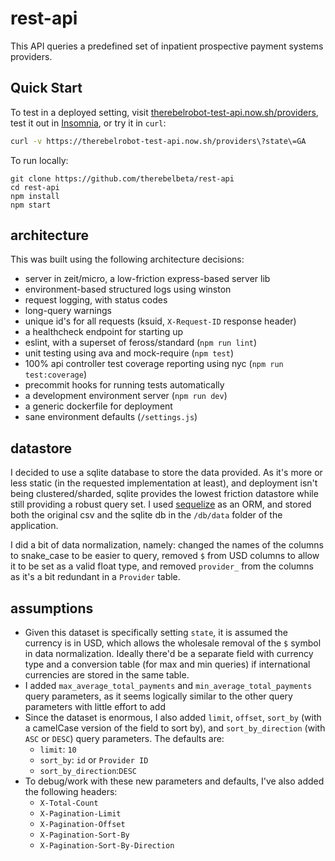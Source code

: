 # rest-api

This API queries a predefined set of inpatient prospective payment systems providers.

## Quick Start

To test in a deployed setting, visit [therebelrobot-test-api.now.sh/providers](https://therebelrobot-test-api.now.sh/providers), test it out in [Insomnia](https://insomnia.rest/), or try it in `curl`:

```sh
curl -v https://therebelrobot-test-api.now.sh/providers\?state\=GA
```

To run locally:

```
git clone https://github.com/therebelbeta/rest-api
cd rest-api
npm install
npm start
```

## architecture

This was built using the following architecture decisions:
- server in zeit/micro, a low-friction express-based server lib
- environment-based structured logs using winston
- request logging, with status codes
- long-query warnings
- unique id's for all requests (ksuid, `X-Request-ID` response header)
- a healthcheck endpoint for starting up
- eslint, with a superset of feross/standard (`npm run lint`)
- unit testing using ava and mock-require (`npm test`)
- 100% api controller test coverage reporting using nyc (`npm run test:coverage`)
- precommit hooks for running tests automatically
- a development environment server (`npm run dev`)
- a generic dockerfile for deployment
- sane environment defaults (`/settings.js`)

## datastore

I decided to use a sqlite database to store the data provided. As it's more or less static (in the requested implementation at least), and deployment isn't being clustered/sharded, sqlite provides the lowest friction datastore while still providing a robust query set. I used [sequelize](http://docs.sequelizejs.com/) as an ORM, and stored both the original csv and the sqlite db in the `/db/data` folder of the application.

I did a bit of data normalization, namely: changed the names of the columns to snake_case to be easier to query, removed `$` from USD columns to allow it to be set as a valid float type, and removed `provider_` from the columns as it's a bit redundant in a `Provider` table.

## assumptions

- Given this dataset is specifically setting `state`, it is assumed the currency is in USD, which allows the wholesale removal of the `$` symbol in data normalization. Ideally there'd be a separate field with currency type and a conversion table (for max and min queries) if international currencies are stored in the same table.
- I added `max_average_total_payments` and `min_average_total_payments` query parameters, as it seems logically similar to the other query parameters with little effort to add
- Since the dataset is enormous, I also added `limit`, `offset`, `sort_by` (with a camelCase version of the field to sort by), and `sort_by_direction` (with `ASC` or `DESC`) query parameters. The defaults are:
  - `limit`: `10`
  - `sort_by`: `id` or `Provider ID`
  - `sort_by_direction`:`DESC`
- To debug/work with these new parameters and defaults, I've also added the following headers:
  - `X-Total-Count`
  - `X-Pagination-Limit`
  - `X-Pagination-Offset`
  - `X-Pagination-Sort-By`
  - `X-Pagination-Sort-By-Direction`
